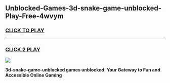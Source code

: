 
## Unblocked-Games-3d-snake-game-unblocked-Play-Free-4wvym
<h3>
<a href="https://premium76.site?title=3d-snake-game-unblocked&ref=12A">CLICK TO PLAY</a></h3>
<hr>

<h3>
<a href="https://premium76.site?title=3d-snake-game-unblocked&ref=12A">CLICK 2 PLAY</a>
  
</h3>

<a href="https://premium76.site?title=3d-snake-game-unblocked&ref=12A"><img src="https://clearcache.store/games.png"></a>


**3d-snake-game-unblocked games unblocked: Your Gateway to Fun and Accessible Online Gaming**
